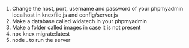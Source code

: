 1. Change the host, port, username and password of your phpmyadmin localhost in knexfile.js and config/server.js
2. Make a database called widatech in your phpmyadmin
3. Make a folder called images in case it is not present
4. npx knex migrate:latest
5. node . to run the server